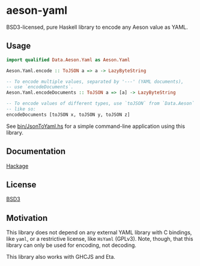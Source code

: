 # aeson-yaml

BSD3-licensed, pure Haskell library to encode any Aeson value as YAML.

## Usage

```haskell
import qualified Data.Aeson.Yaml as Aeson.Yaml

Aeson.Yaml.encode :: ToJSON a => a -> LazyByteString

-- To encode multiple values, separated by '---' (YAML documents),
-- use `encodeDocuments`.
Aeson.Yaml.encodeDocuments :: ToJSON a => [a] -> LazyByteString

-- To encode values of different types, use `toJSON` from `Data.Aeson`
-- like so:
encodeDocuments [toJSON x, toJSON y, toJSON z]
```

See [bin/JsonToYaml.hs](bin/JsonToYaml.hs) for a simple command-line application
using this library.

## Documentation

[Hackage](https://hackage.haskell.org/package/aeson-yaml)

## License

[BSD3](LICENSE)

## Motivation

This library does not depend on any external YAML library with C bindings,
like `yaml`, or a restrictive license, like `HsYaml` (GPLv3). Note, though,
that this library can only be used for encoding, not decoding.

This library also works with GHCJS and Eta.
